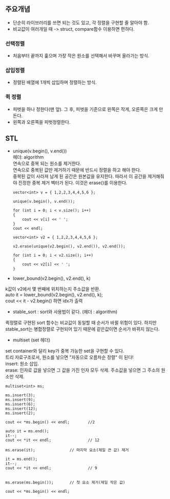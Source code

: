 ## 주요개념

-   단순히 라이브러리를 쓰면 되는 것도 있고, 각 정렬을 구현할 줄 알아야 함.
-   비교값이 여러개일 때 -> struct, compare함수 이용하면 편하다.

### 선택정렬

-   처음부터 끝까지 훑으며 가장 작은 원소를 선택해서 바꾸며 올라가는 방식.

### 삽입정렬

-   정렬된 배열에 1개씩 삽입하며 정렬하는 방식.

### 퀵 정렬

-   피벗을 하나 정한다(맨 앞). 그 후, 피벗을 기준으로 왼쪽은 작게, 오른쪽은 크게 만든다.
-   왼쪽과 오른쪽을 피벗정렬한다.

## STL

-   unique(v.begin(), v.end())  
    헤더: algorithm  
    연속으로 중복 되는 원소를 제거한다.  
    연속으로 중복된 값만 제거하기 때문에 반드시 정렬을 하고 해야 한다.  
    중복된 값이 사라져 남게 된 공간은 원본값을 유지한다. 따라서 이 공간을 제거해줘야 진정한 중복 제거 벡터가 된다. 이것은 erase()를 이용한다.

        vector<int> v = { 1,2,2,3,4,4,5,6 };

        unique(v.begin(), v.end());

        for (int i = 0; i < v.size(); i++)
        {
            cout << v[i] << ' ';
        }
        cout << endl;

        vector<int> v2 = { 1,2,2,3,4,4,5,6 };

        v2.erase(unique(v2.begin(), v2.end()), v2.end());

        for (int i = 0; i < v2.size(); i++)
        {
            cout << v2[i] << ' ';
        }

-   lower_bound(v2.begin(), v2.end(), k)

k값이 v2에서 몇 번째에 위치하는지 주소값을 반환.  
auto it = lower_bound(v2.begin(), v2.end(), k);  
cout << it - v2.begin() 하면 idx가 출력

-   stable_sort : sort와 사용법이 같다. (헤더 : algorithm)

퀵정렬로 구현된 sort 함수는 비교값이 동일할 때 순서가 바뀔 위험이 있다.
하지만 stable_sort는 병합정렬로 구현되어 있기 때문에 같은값이면 순서가 바뀌지 않는다.

-   multiset (set 헤더)

set container와 달리 key가 중복 가능한 set을 구현할 수 있다.  
트리 자료구조로서, 원소를 넣으면 "자동으로 오름차순 정렬" 이 된다!  
insert: 원소 삽입.  
erase: 인자로 값을 넣으면 그 값을 가진 인자 모두 삭제. 주소값을 넣으면 그 주소의 원소만 삭제.

    multiset<int> ms;

    ms.insert(3);
    ms.insert(9);
    ms.insert(6);
    ms.insert(12);
    ms.insert(2);

    cout << *ms.begin() << endl;		//2

    auto it = ms.end();
    it--;
    cout << *it << endl;				// 12

    ms.erase(it);				// 마지막 요소(제일 큰 값) 제거

    it = ms.end();
    it--;
    cout << *it << endl;				// 9


    ms.erase(ms.begin());		// 첫 요소 제거(제일 작은 값)

    cout << *ms.begin() << endl;
